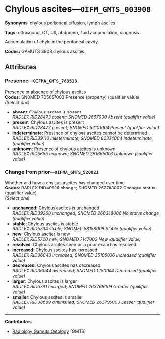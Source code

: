 # Chylous ascites—`OIFM_GMTS_003908`

**Synonyms:** chylous peritoneal effusion, lymph ascites

**Tags:** ultrasound, CT, US, abdomen, fluid accumulation, diagnosis

Accumulation of chyle in the peritoneal cavity.

**Codes:** GAMUTS 3908 chylous ascites

## Attributes

### Presence—`OIFMA_GMTS_783513`

Presence or absence of chylous ascites  
**Codes**: SNOMED 705057003 Presence (property) (qualifier value)  
*(Select one)*

- **absent**: Chylous ascites is absent  
_RADLEX RID28473 absent; SNOMED 2667000 Absent (qualifier value)_
- **present**: Chylous ascites is present  
_RADLEX RID28472 present; SNOMED 52101004 Present (qualifier value)_
- **indeterminate**: Presence of chylous ascites cannot be determined  
_RADLEX RID39110 indeterminate; SNOMED 82334004 Indeterminate (qualifier value)_
- **unknown**: Presence of chylous ascites is unknown  
_RADLEX RID5655 unknown; SNOMED 261665006 Unknown (qualifier value)_

### Change from prior—`OIFMA_GMTS_920821`

Whether and how a chylous ascites has changed over time  
**Codes**: RADLEX RID49896 change; SNOMED 263703002 Changed status (qualifier value)  
*(Select one)*

- **unchanged**: Chylous ascites is unchanged  
_RADLEX RID39268 unchanged; SNOMED 260388006 No status change (qualifier value)_
- **stable**: Chylous ascites is stable  
_RADLEX RID5734 stable; SNOMED 58158008 Stable (qualifier value)_
- **new**: Chylous ascites is new  
_RADLEX RID5720 new; SNOMED 7147002 New (qualifier value)_
- **resolved**: Chylous ascites seen on a prior exam has resolved  
- **increased**: Chylous ascites has increased  
_RADLEX RID36043 increased; SNOMED 35105006 Increased (qualifier value)_
- **decreased**: Chylous ascites has decreased  
_RADLEX RID36044 decreased; SNOMED 1250004 Decreased (qualifier value)_
- **larger**: Chylous ascites is larger  
_RADLEX RID5791 enlarged; SNOMED 263768009 Greater (qualifier value)_
- **smaller**: Chylous ascites is smaller  
_RADLEX RID38669 diminished; SNOMED 263796003 Lesser (qualifier value)_

---

**Contributors**

- [Radiology Gamuts Ontology](https://gamuts.net/) (GMTS)